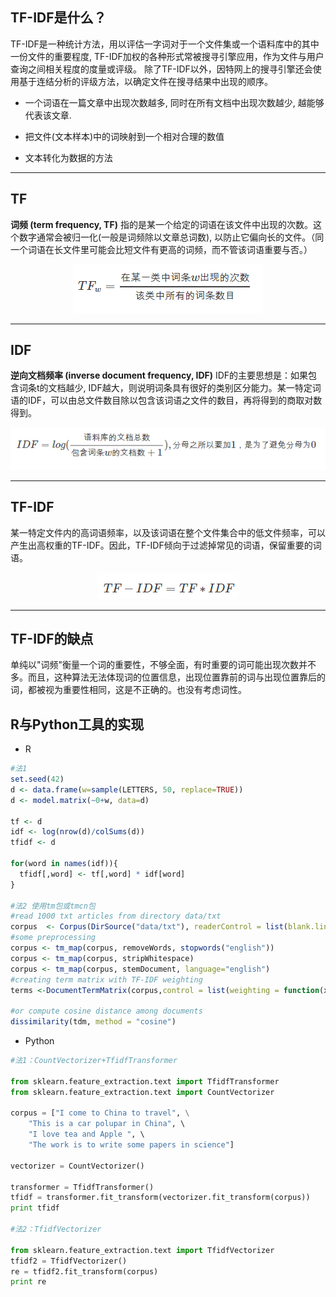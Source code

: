 ## TF-IDF是什么？


TF-IDF是一种统计方法，用以评估一字词对于一个文件集或一个语料库中的其中一份文件的重要程度,
TF-IDF加权的各种形式常被搜寻引擎应用，作为文件与用户查询之间相关程度的度量或评级。
除了TF-IDF以外，因特网上的搜寻引擎还会使用基于连结分析的评级方法，以确定文件在搜寻结果中出现的顺序。

- 一个词语在一篇文章中出现次数越多, 同时在所有文档中出现次数越少, 越能够代表该文章.

- 把文件(文本样本)中的词映射到一个相对合理的数值

- 文本转化为数据的方法


------

## TF

**词频 (term frequency, TF)** 指的是某一个给定的词语在该文件中出现的次数。这个数字通常会被归一化(一般是词频除以文章总词数), 以防止它偏向长的文件。（同一个词语在长文件里可能会比短文件有更高的词频，而不管该词语重要与否。）

<div align=center>
<img src="../img/2.png" />
</div>



------
## IDF

**逆向文档频率 (inverse document frequency, IDF)** IDF的主要思想是：如果包含词条t的文档越少, IDF越大，则说明词条具有很好的类别区分能力。某一特定词语的IDF，可以由总文件数目除以包含该词语之文件的数目，再将得到的商取对数得到。

<div align=center>
<img src="../img/3.png" />
</div>

------
## TF-IDF

某一特定文件内的高词语频率，以及该词语在整个文件集合中的低文件频率，可以产生出高权重的TF-IDF。因此，TF-IDF倾向于过滤掉常见的词语，保留重要的词语。 

<div align=center>
<img src="../img/4.png" />
</div>

------
## TF-IDF的缺点

单纯以"词频"衡量一个词的重要性，不够全面，有时重要的词可能出现次数并不多。而且，这种算法无法体现词的位置信息，出现位置靠前的词与出现位置靠后的词，都被视为重要性相同，这是不正确的。也没有考虑词性。


## R与Python工具的实现

+ R

```r
#法1
set.seed(42)
d <- data.frame(w=sample(LETTERS, 50, replace=TRUE))
d <- model.matrix(~0+w, data=d)

tf <- d
idf <- log(nrow(d)/colSums(d))
tfidf <- d

for(word in names(idf)){
  tfidf[,word] <- tf[,word] * idf[word]
}

#法2 使用tm包或tmcn包
#read 1000 txt articles from directory data/txt
corpus  <- Corpus(DirSource("data/txt"), readerControl = list(blank.lines.skip=TRUE));
#some preprocessing
corpus <- tm_map(corpus, removeWords, stopwords("english"))
corpus <- tm_map(corpus, stripWhitespace)
corpus <- tm_map(corpus, stemDocument, language="english")
#creating term matrix with TF-IDF weighting
terms <-DocumentTermMatrix(corpus,control = list(weighting = function(x) weightTfIdf(x, normalize = FALSE)))

#or compute cosine distance among documents
dissimilarity(tdm, method = "cosine")

```

+ Python

```python
#法1：CountVectorizer+TfidfTransformer

from sklearn.feature_extraction.text import TfidfTransformer  
from sklearn.feature_extraction.text import CountVectorizer  

corpus = ["I come to China to travel", \
    "This is a car polupar in China", \         
    "I love tea and Apple ", \  
    "The work is to write some papers in science"] 

vectorizer = CountVectorizer()

transformer = TfidfTransformer()
tfidf = transformer.fit_transform(vectorizer.fit_transform(corpus))  
print tfidf

#法2：TfidfVectorizer

from sklearn.feature_extraction.text import TfidfVectorizer
tfidf2 = TfidfVectorizer()
re = tfidf2.fit_transform(corpus)
print re

```
